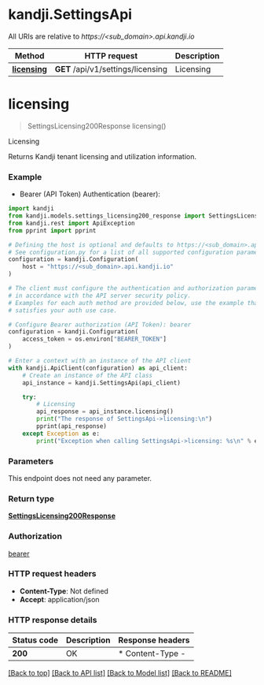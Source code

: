 # kandji.SettingsApi

All URIs are relative to *https://&lt;sub_domain&gt;.api.kandji.io*

Method | HTTP request | Description
------------- | ------------- | -------------
[**licensing**](SettingsApi.md#licensing) | **GET** /api/v1/settings/licensing | Licensing


# **licensing**
> SettingsLicensing200Response licensing()

Licensing

Returns Kandji tenant licensing and utilization information.

### Example

* Bearer (API Token) Authentication (bearer):

```python
import kandji
from kandji.models.settings_licensing200_response import SettingsLicensing200Response
from kandji.rest import ApiException
from pprint import pprint

# Defining the host is optional and defaults to https://<sub_domain>.api.kandji.io
# See configuration.py for a list of all supported configuration parameters.
configuration = kandji.Configuration(
    host = "https://<sub_domain>.api.kandji.io"
)

# The client must configure the authentication and authorization parameters
# in accordance with the API server security policy.
# Examples for each auth method are provided below, use the example that
# satisfies your auth use case.

# Configure Bearer authorization (API Token): bearer
configuration = kandji.Configuration(
    access_token = os.environ["BEARER_TOKEN"]
)

# Enter a context with an instance of the API client
with kandji.ApiClient(configuration) as api_client:
    # Create an instance of the API class
    api_instance = kandji.SettingsApi(api_client)

    try:
        # Licensing
        api_response = api_instance.licensing()
        print("The response of SettingsApi->licensing:\n")
        pprint(api_response)
    except Exception as e:
        print("Exception when calling SettingsApi->licensing: %s\n" % e)
```



### Parameters

This endpoint does not need any parameter.

### Return type

[**SettingsLicensing200Response**](SettingsLicensing200Response.md)

### Authorization

[bearer](../README.md#bearer)

### HTTP request headers

 - **Content-Type**: Not defined
 - **Accept**: application/json

### HTTP response details

| Status code | Description | Response headers |
|-------------|-------------|------------------|
**200** | OK |  * Content-Type -  <br>  |

[[Back to top]](#) [[Back to API list]](../README.md#documentation-for-api-endpoints) [[Back to Model list]](../README.md#documentation-for-models) [[Back to README]](../README.md)

